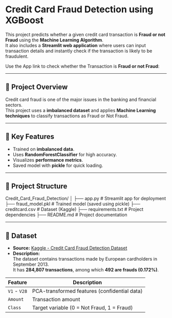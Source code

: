 # Credit Card Fraud Detection using XGBoost

This project predicts whether a given credit card transaction is **Fraud or not Fraud** using the **Machine Learning Algorithm**.  
It also includes a **Streamlit web application** where users can input transaction details and instantly check if the transaction is likely to be fraudulent.

Use the App link to check whether the Transaction is **Fraud or not Fraud**:

---

## 🚀 Project Overview

Credit card fraud is one of the major issues in the banking and financial sectors.  
This project uses a **imbalanced dataset** and applies **Machine Learning techniques** to classify transactions as Fraud or Not Fraud.

---

## 🧠 Key Features
- Trained on **imbalanced data**.
- Uses **RandomForestClassifier** for high accuracy.
- Visualizes **performance metrics**.
- Saved model with **pickle** for quick loading.

---

## 📂 Project Structure

Credit_Card_Fraud_Detection/
│
├── app.py # Streamlit app for deployment
├── fraud_model.pkl # Trained model (saved using pickle)
├── creditcard.csv # Dataset (Kaggle)
├── requirements.txt # Project dependencies
├── README.md # Project documentation

---

## 🧾 Dataset

- **Source:** [Kaggle - Credit Card Fraud Detection Dataset](https://www.kaggle.com/mlg-ulb/creditcardfraud)
- **Description:**  
  The dataset contains transactions made by European cardholders in September 2013.  
  It has **284,807 transactions**, among which **492 are frauds (0.172%)**.

| Feature | Description |
|----------|--------------|
| `V1` - `V28` | PCA-transformed features (confidential data) |
| `Amount` | Transaction amount |
| `Class` | Target variable (0 = Not Fraud, 1 = Fraud) |


